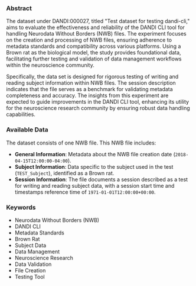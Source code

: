 ### Abstract

The dataset under DANDI:000027, titled "Test dataset for testing dandi-cli," aims to evaluate the effectiveness and reliability of the DANDI CLI tool for handling Neurodata Without Borders (NWB) files. The experiment focuses on the creation and processing of NWB files, ensuring adherence to metadata standards and compatibility across various platforms. Using a Brown rat as the biological model, the study provides foundational data, facilitating further testing and validation of data management workflows within the neuroscience community.

Specifically, the data set is designed for rigorous testing of writing and reading subject information within NWB files. The session description indicates that the file serves as a benchmark for validating metadata completeness and accuracy. The insights from this experiment are expected to guide improvements in the DANDI CLI tool, enhancing its utility for the neuroscience research community by ensuring robust data handling capabilities.

### Available Data

The dataset consists of one NWB file. This NWB file includes:
- **General Information**: Metadata about the NWB file creation date (`2018-04-15T12:00:00-04:00`).
- **Subject Information**: Data specific to the subject used in the test (`TEST_Subject`), identified as a Brown rat.
- **Session Information**: The file documents a session described as a test for writing and reading subject data, with a session start time and timestamps reference time of `1971-01-01T12:00:00+00:00`.

### Keywords

- Neurodata Without Borders (NWB)
- DANDI CLI
- Metadata Standards
- Brown Rat
- Subject Data
- Data Management
- Neuroscience Research
- Data Validation
- File Creation
- Testing Tool